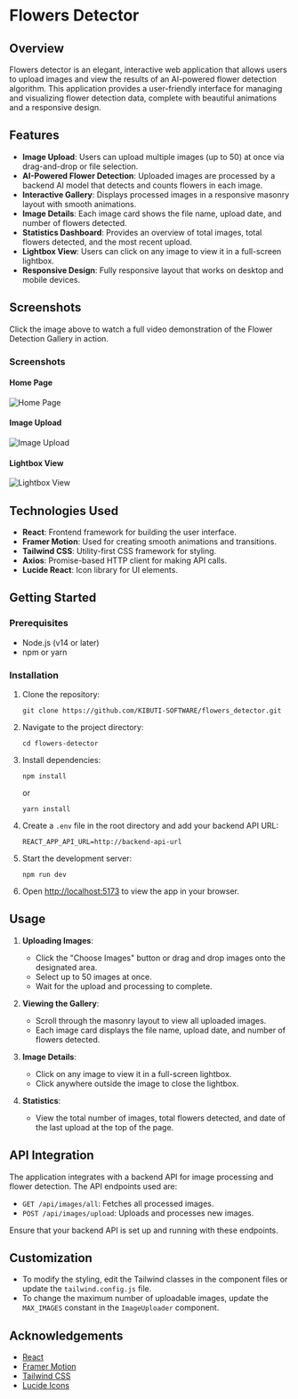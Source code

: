 # Flowers Detector

## Overview

Flowers detector is an elegant, interactive web application that allows users to upload images and view the results of an AI-powered flower detection algorithm. This application provides a user-friendly interface for managing and visualizing flower detection data, complete with beautiful animations and a responsive design.


## Features

- **Image Upload**: Users can upload multiple images (up to 50) at once via drag-and-drop or file selection.
- **AI-Powered Flower Detection**: Uploaded images are processed by a backend AI model that detects and counts flowers in each image.
- **Interactive Gallery**: Displays processed images in a responsive masonry layout with smooth animations.
- **Image Details**: Each image card shows the file name, upload date, and number of flowers detected.
- **Statistics Dashboard**: Provides an overview of total images, total flowers detected, and the most recent upload.
- **Lightbox View**: Users can click on any image to view it in a full-screen lightbox.
- **Responsive Design**: Fully responsive layout that works on desktop and mobile devices.

## Screenshots

Click the image above to watch a full video demonstration of the Flower Detection Gallery in action.

### Screenshots

#### Home Page
![Home Page](https://res.cloudinary.com/dluyrdk80/image/upload/v1726468166/flowerdectorhome_yh2a9f.png)

#### Image Upload
![Image Upload](https://res.cloudinary.com/dluyrdk80/image/upload/v1726468132/uploading_gx0mkz.png)


#### Lightbox View
![Lightbox View](https://res.cloudinary.com/dluyrdk80/image/upload/v1726468142/lightbox_alrk8l.png)


## Technologies Used

- **React**: Frontend framework for building the user interface.
- **Framer Motion**: Used for creating smooth animations and transitions.
- **Tailwind CSS**: Utility-first CSS framework for styling.
- **Axios**: Promise-based HTTP client for making API calls.
- **Lucide React**: Icon library for UI elements.

## Getting Started

### Prerequisites

- Node.js (v14 or later)
- npm or yarn

### Installation

1. Clone the repository:
   ```
   git clone https://github.com/KIBUTI-SOFTWARE/flowers_detector.git
   ```

2. Navigate to the project directory:
   ```
   cd flowers-detector
   ```

3. Install dependencies:
   ```
   npm install
   ```
   or
   ```
   yarn install
   ```

4. Create a `.env` file in the root directory and add your backend API URL:
   ```
   REACT_APP_API_URL=http://backend-api-url
   ```

5. Start the development server:
   ```
   npm run dev
   ```
   

6. Open [http://localhost:5173](http://localhost:5173) to view the app in your browser.

## Usage

1. **Uploading Images**: 
   - Click the "Choose Images" button or drag and drop images onto the designated area.
   - Select up to 50 images at once.
   - Wait for the upload and processing to complete.

2. **Viewing the Gallery**:
   - Scroll through the masonry layout to view all uploaded images.
   - Each image card displays the file name, upload date, and number of flowers detected.

3. **Image Details**:
   - Click on any image to view it in a full-screen lightbox.
   - Click anywhere outside the image to close the lightbox.

4. **Statistics**:
   - View the total number of images, total flowers detected, and date of the last upload at the top of the page.

## API Integration

The application integrates with a backend API for image processing and flower detection. The API endpoints used are:

- `GET /api/images/all`: Fetches all processed images.
- `POST /api/images/upload`: Uploads and processes new images.

Ensure that your backend API is set up and running with these endpoints.

## Customization

- To modify the styling, edit the Tailwind classes in the component files or update the `tailwind.config.js` file.
- To change the maximum number of uploadable images, update the `MAX_IMAGES` constant in the `ImageUploader` component.


## Acknowledgements

- [React](https://reactjs.org/)
- [Framer Motion](https://www.framer.com/motion/)
- [Tailwind CSS](https://tailwindcss.com/)
- [Lucide Icons](https://lucide.dev/)